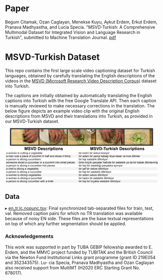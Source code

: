 # Paper
Begum Citamak, Ozan Caglayan, Menekse Kuyu, Aykut Erdem, Erkut Erdem, Pranava Madhyastha, and Lucia Specia. "MSVD-Turkish: A Comprehensive Multimodal Dataset for Integrated Vision and Language Research in Turkish", submitted to Machine Translation Journal.
[pdf](MSVD_TR_NLE.pdf)

# MSVD-Turkish Dataset
This repo contains the first large scale video captioning dataset for Turkish languages, obtained by carefully translating the English descriptions of the videos in the [MSVD (Microsoft Research Video Description Corpus)](https://www.cs.utexas.edu/users/ml/clamp/videoDescription/) dataset into Turkish.

The captions are initially obtained by automatically translating the English captions into Turkish with the free Google Translate API. Then each caption is manually reviewed to make necessary corrections in the translation. The below figure depicts an example video clip with the original English descriptions from MSVD and their translations into Turkish, as provided in our MSVD-Turkish dataset.

![](caption_examples.jpg)

## Data
▸ [en_tr.lc.nopunc.tsv](en_tr.lc.nopunc.tsv.zip): Final synchronized tab-separated files for train, test, val. Removed caption pairs for which no TR translation was available because of noisy EN side. These files are the base textual representations on top of which any further segmentation should be applied.


### Acknowledgements 
This work was supported in part by TUBA GEBIP fellowship awarded to E. Erdem, and the MMVC project funded by TUBITAK and the British Council via the Newton Fund Institutional Links grant programme (grant ID 219E054 and 352343575). Lu- cia Specia, Pranava Madhyastha and Ozan Caglayan also received support from MultiMT (H2020 ERC Starting Grant No. 678017).
